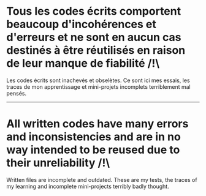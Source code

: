 # Tous les codes écrits comportent beaucoup d'incohérences et d'erreurs et ne sont en aucun cas destinés à être réutilisés en raison de leur manque de fiabilité /!\ 
Les codes écrits sont inachevés et obselètes. Ce sont ici mes essais, les traces de mon apprentissage et mini-projets incomplets terriblement mal pensés.

---

# All written codes have many errors and inconsistencies and are in no way intended to be reused due to their unreliability /!\
Written files are incomplete and outdated. These are my tests, the traces of my learning and incomplete mini-projects terribly badly thought.
